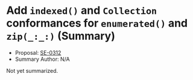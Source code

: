 # Add `indexed()` and `Collection` conformances for `enumerated()` and `zip(_:_:)` (Summary)

* Proposal: [SE-0312](https://github.com/apple/swift-evolution/blob/main/proposals/0312-indexed-and-enumerated-zip-collections.md)
* Summary Author: N/A

Not yet summarized.
